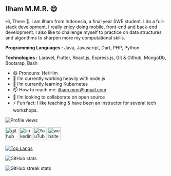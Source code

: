 ## Ilham M.M.R. 😄

Hi, There 👋. I am Ilham from Indonesia, a final year SWE student. I do a full-stack development. I really enjoy doing mobile, front-end and back-end development. I also like to challenge myself to practice on data structures and algorithms to sharpen more my computational skills.


**Programming Languages :** Java, Javascript, Dart, PHP, Python

**Technologies :** Laravel, Flutter, React.js, Express.js, Git & Github, MongoDb, Bootsrap, Bash

- 😄 Pronouns: He/Him 
- 🔭 I’m currently working heavily with node.js
- 🌱 I’m currently learning Kubernetes
- 📫 How to reach me: ilham.mmr@gmail.com 
- 👯 I’m looking to collaborate on open source
- ⚡ Fun fact: I like teaching & have been an instructor for several tech workshops. 

![Profile views](https://gpvc.arturio.dev/ilham-mmr)  


[<img src='https://cdn.jsdelivr.net/npm/simple-icons@3.0.1/icons/github.svg' alt='github' height='40'>](https://github.com/ilham-mmr)  [<img src='https://cdn.jsdelivr.net/npm/simple-icons@3.0.1/icons/linkedin.svg' alt='linkedin' height='40'>](https://www.linkedin.com/in/ilham-mmr)  [<img src='https://cdn.jsdelivr.net/npm/simple-icons@3.0.1/icons/youtube.svg' alt='YouTube' height='40'>](https://www.youtube.com/channel/UCECVJAOePu0XqnYMGascaDA)  [<img src='https://cdn.jsdelivr.net/npm/simple-icons@3.0.1/icons/icloud.svg' alt='website' height='40'>](https://ilham-mmr.github.io/)  

[![Top Langs](https://github-readme-stats.vercel.app/api/top-langs/?username=ilham-mmr&theme=dracula&layout=compact)](https://github.com/anuraghazra/github-readme-stats&theme=dracula&layout=compact)

![GitHub stats](https://github-readme-stats.vercel.app/api?username=ilham-mmr&show_icons=true&count_private=true&theme=dracula)  

![GitHub streak stats](https://github-readme-streak-stats.herokuapp.com/?user=ilham-mmr&theme=dracula)  

